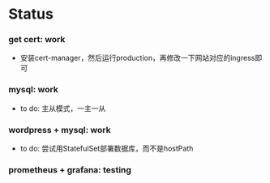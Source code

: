 # Status

### get cert: work
- 安装cert-manager，然后运行production，再修改一下网站对应的ingress即可

### mysql: work
- to do: 主从模式，一主一从

### wordpress + mysql: work
- to do: 尝试用StatefulSet部署数据库，而不是hostPath

### prometheus + grafana: testing